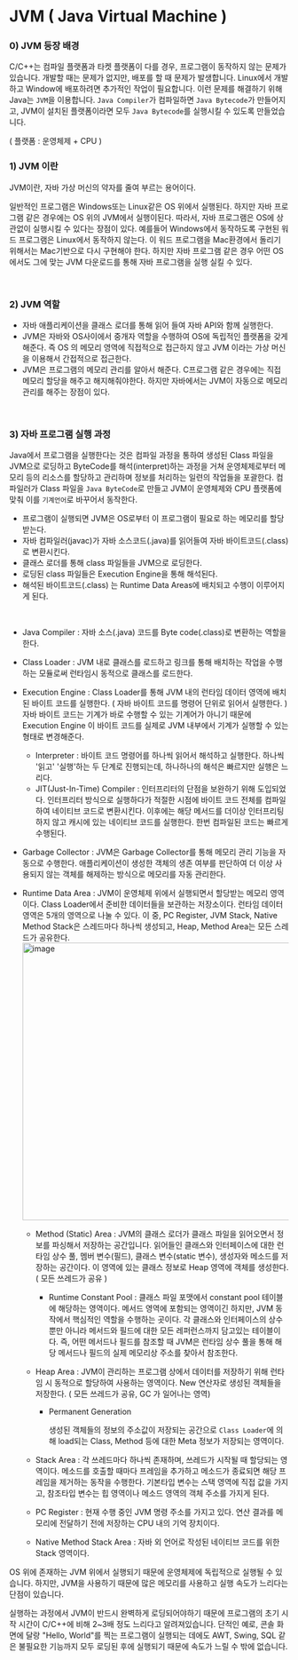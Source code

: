 # JVM ( Java Virtual Machine )

### 0) JVM 등장 배경

 C/C++는 컴파일 플랫폼과 타켓 플랫폼이 다를 경우, 프로그램이 동작하지 않는 문제가 있습니다. 개발할 때는 문제가 없지만, 배포를 할 때 문제가 발생합니다. Linux에서 개발하고 Window에 배포하려면 추가적인 작업이 필요합니다. 이런 문제를 해결하기 위해 Java는 `JVM`을 이용합니다. `Java Compiler`가 컴파일하면 `Java Bytecode`가 만들어지고, JVM이 설치된 플랫폼이라면 모두 `Java Bytecode`를 실행시킬 수 있도록 만들었습니다.

( 플랫폼 : 운영체제 + CPU )

### 1) JVM 이란 

 JVM이란, 자바 가상 머신의 약자를 줄여 부르는 용어이다.

 일반적인 프로그램은 Windows또는 Linux같은 OS 위에서 실행된다. 하지만 자바 프로그램 같은 경우에는 OS 위의 JVM에서 실행이된다. 따라서, 자바 프로그램은 OS에 상관없이 실행시킬 수 있다는 장점이 있다. 예를들어 Windows에서 동작하도록 구현된 워드 프로그램은 Linux에서 동작하지 않는다. 이 워드 프로그램을 Mac환경에서 돌리기 위해서는 Mac기반으로 다시 구현해야 한다. 하지만 자바 프로그램 같은 경우 어떤 OS 에서도 그에 맞는 JVM 다운로드를 통해 자바 프로그램을 실행 실킬 수 있다.

<br>

### 2) JVM 역할

- 자바 애플리케이션을 클래스 로더를 통해 읽어 들여 자바 API와 함께 실행한다.
- JVM은 자바와 OS사이에서 중개자 역할을 수행하여 OS에 독립적인 플랫폼을 갖게 해준다. 즉 OS 의 메모리 영역에 직접적으로 접근하지 않고 JVM 이라는 가상 머신을 이용해서 간접적으로 접근한다.
- JVM은 프로그램의 메모리 관리를 알아서 해준다. C프로그램 같은 경우에는 직접 메모리 할당을 해주고 해지해줘야한다. 하지만 자바에서는 JVM이 자동으로 메모리 관리를 해주는 장점이 있다.

<br>

### 3) 자바 프로그램 실행 과정

 Java에서 프로그램을 실행한다는 것은 컴파일 과정을 통하여 생성된 Class 파일을 JVM으로 로딩하고 ByteCode를 해석(interpret)하는 과정을 거쳐 운영체제로부터 메모리 등의 리소스를 할당하고 관리하며 정보를 처리하는 일련의 작업들을 포괄한다. 컴파일러가 Class 파일을 `Java ByteCode`로 만들고 JVM이 운영체제와 CPU 플랫폼에 맞춰 이를 `기계언어`로 바꾸어서 동작한다.

- 프로그램이 실행되면 JVM은 OS로부터 이 프로그램이 필요로 하는 메모리를 할당받는다.
- 자바 컴파일러(javac)가 자바 소스코드(.java)를 읽어들여 자바 바이트코드(.class)로 변환시킨다.
- 클래스 로더를 통해 class 파일들을 JVM으로 로딩한다.
- 로딩된 class 파일들은 Execution Engine을 통해 해석된다.
- 해석된 바이트코드(.class) 는 Runtime Data Areas에 배치되고 수행이 이루어지게 된다.

<br>

- Java Compiler : 자바 소스(.java) 코드를 Byte code(.class)로 변환하는 역할을 한다.
- Class Loader : JVM 내로 클래스를 로드하고 링크를 통해 배치하는 작업을 수행하는 모듈로써 런타임시 동적으로 클래스를 로드한다.
- Execution Engine : Class Loader를 통해 JVM 내의 런타임 데이터 영역에 배치된 바이트 코드를 실행한다. ( 자바 바이트 코드를 명령어 단위로 읽어서 실행한다. ) 자바 바이트 코드는 기계가 바로 수행할 수 있는 기계어가 아니기 때문에 Execution Engine 이 바이트 코드를 실제로 JVM 내부에서 기계가 실행할 수 있는 형태로 변경해준다.
  - Interpreter : 바이트 코드 명령어를 하나씩 읽어서 해석하고 실행한다. 하나씩 '읽고' '실행'하는 두 단계로 진행되는데, 하나하나의 해석은 빠르지만 실행은 느리다.
  - JIT(Just-In-Time) Compiler : 인터프리터의 단점을 보완하기 위해 도입되었다. 인터프리터 방식으로 실행하다가 적절한 시점에 바이트 코드 전체를 컴파일하여 네이티브 코드로 변환시킨다. 이후에는 해당 메서드를 더이상 인터프리팅 하지 않고 캐시에 있는 네이티브 코드를 실행한다. 한번 컴파일된 코드는 빠르게 수행된다.
- Garbage Collector : JVM은 Garbage Collector를 통해 메모리 관리 기능을 자동으로 수행한다. 애플리케이션이 생성한 객체의 생존 여부를 판단하여 더 이상 사용되지 않는 객체를 해제하는 방식으로 메모리를 자동 관리한다.
- Runtime Data Area : JVM이 운영체제 위에서 실행되면서 할당받는 메모리 영역이다. Class Loader에서 준비한 데이터들을 보관하는 저장소이다. 런타임 데이터 영역은 5개의 영역으로 나눌 수 있다. 이 중, PC Register, JVM Stack, Native Method Stack은 스레드마다 하나씩 생성되고, Heap, Method Area는 모든 스레드가 공유한다.<img src="https://user-images.githubusercontent.com/59816811/122667065-dec67580-d1eb-11eb-8e49-7d110e556dec.png" alt="image" style="width:500px;" />

  - Method (Static) Area : JVM의 클래스 로더가 클래스 파일을 읽어오면서 정보를 파싱해서 저장하는 공간입니다. 읽어들인 클래스와 인터페이스에 대한 런타임 상수 풀, 멤버 변수(필드), 클래스 변수(static 변수), 생성자와 메소드를 저장하는 공간이다. 이 영역에 있는 클래스 정보로 Heap 영역에 객체를 생성한다. ( 모든 쓰레드가 공유 )
    - Runtime Constant Pool : 클래스 파일 포맷에서 constant pool 테이블에 해당하는 영역이다. 메서드 영역에 포함되는 영역이긴 하지만, JVM 동작에서 핵심적인 역할을 수행하는 곳이다. 각 클래스와 인터페이스의 상수뿐만 아니라 메서드와 필드에 대한 모든 레퍼런스까지 담고있는 테이블이다.
      즉, 어떤 메서드나 필드를 참조할 때 JVM은 런타임 상수 풀을 통해 해당 메서드나 필드의 실제 메모리상 주소를 찾아서 참조한다.
    
  - Heap Area : JVM이 관리하는 프로그램 상에서 데이터를 저장하기 위해 런타임 시 동적으로 할당하여 사용하는 영역이다. New 연산자로 생성된 객체들을 저장한다. ( 모든 쓰레드가 공유, GC 가 일어나는 영역)

    - Permanent Generation

      생성된 객체들의 정보의 주소값이 저장되는 공간으로 `Class Loader`에 의해 load되는 Class, Method 등에 대한 Meta 정보가 저장되는 영역이다.

  - Stack Area : 각 쓰레드마다 하나씩 존재하며, 쓰레드가 시작될 때 할당되는 영역이다. 메소드를 호출할 때마다 프레임을 추가하고 메소드가 종료되면 해당 프레임을 제거하는 동작을 수행한다. 기본타입 변수는 스택 영역에 직접 값을 가지고, 참조타입 변수는 힙 영역이나 메소드 영역의 객체 주소를 가지게 된다.

  - PC Register : 현재 수행 중인 JVM 명령 주소를 가지고 있다. 연산 결과를 메모리에 전달하기 전에 저장하는 CPU 내의 기억 장치이다.

  - Native Method Stack Area : 자바 외 언어로 작성된 네이티브 코드를 위한 Stack 영역이다.

OS 위에 존재하는 JVM 위에서 실행되기 때문에 운영체제에 독립적으로 실행될 수 있습니다. 하지만, JVM을 사용하기 때문에 많은 메모리를 사용하고 실행 속도가 느리다는 단점이 있습니다. 

실행하는 과정에서 JVM이 반드시 완벽하게 로딩되어야하기 때문에 프로그램의 초기 시작 시간이 C/C++에 비해 2~3배 정도 느리다고 알려져있습니다. 단적인 예로, 콘솔 화면에 달랑 "Hello, World"를 찍는 프로그램이 실행되는 데에도 AWT, Swing, SQL 같은 불필요한 기능까지 모두 로딩된 후에 실행되기 때문에 속도가 느릴 수 밖에 없습니다.

<br>

